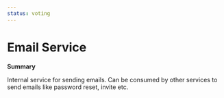 ```yaml
---
status: voting
---
```


# Email Service

**Summary**

Internal service for sending emails. Can be consumed by other services to send emails like
password reset, invite etc.
